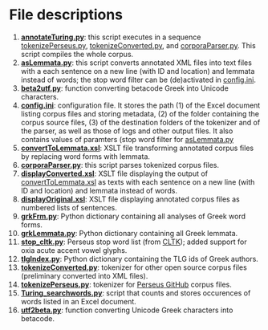 # File descriptions

1. **[annotateTuring.py](annotateTuring.py)**: this script executes in a sequence [tokenizePerseus.py](tokenizePerseus.py), [tokenizeConverted.py](tokenizeConverted.py), and [corporaParser.py](corporaParser.py). This script compiles the whole corpus.
2. **[asLemmata.py](asLemmata.py)**: this script converts annotated XML files into text files with a each sentence on a new line (with ID and location) and lemmata instead of words; the stop word filter can be (de)activated in [config.ini](config.ini).
3. **[beta2utf.py](beta2utf.py)**: function converting betacode Greek into Unicode characters.
4. **[config.ini](config.ini)**: configuration file. It stores the path (1) of the Excel document listing corpus files and storing metadata, (2) of the folder containing the corpus source files, (3) of the destination folders of the tokenizer and of the parser, as well as those of logs and other output files. It also contains values of paramters (stop word filter for [asLemmata.py](asLemmata.py)
5. **[convertToLemmata.xsl](convertToLemmata.xsl)**: XSLT file transforming annotated corpus files by replacing word forms with lemmata.
6. **[corporaParser.py](corporaParser.py)**: this script parses tokenized corpus files.
7. **[displayConverted.xsl](displayConverted.xsl)**: XSLT file displaying the output of [convertToLemmata.xsl](convertToLemmata.xsl) as texts with each sentence on a new line (with ID and location) and lemmata instead of words.
8. **[displayOriginal.xsl](displayOriginal.xsl)**: XSLT file displaying annotated corpus files as numbered lists of sentences.
9. **[grkFrm.py](grkFrm.py)**: Python dictionary containing all analyses of Greek word forms.
10. **[grkLemmata.py](grkLemmata.py)**: Python dictionary containing all Greek lemmata.
11. **[stop_cltk.py](stop_cltk.py)**: Perseus stop word list (from [CLTK](https://github.com/cltk/cltk/blob/master/cltk/stop/greek/stops.py)); added support for oxia acute accent vowel glyphs.
12. **[tlgIndex.py](tlgIndex.py)**: Python dictionary containing the TLG ids of Greek authors.
13. **[tokenizeConverted.py](tokenizeConverted.py)**: tokenizer for other open source corpus files (preliminary converted into XML files).
14. **[tokenizePerseus.py](tokenizePerseus.py)**: tokenizer for [Perseus GitHub](https://github.com/PerseusDL/canonical-greekLit/tree/master/data) corpus files.
15. **[Turing_searchwords.py](Turing_searchwords.py)**: script that counts and stores occurences of words listed in an Excel document.
16. **[utf2beta.py](utf2beta.py)**: function converting Unicode Greek characters into betacode.
